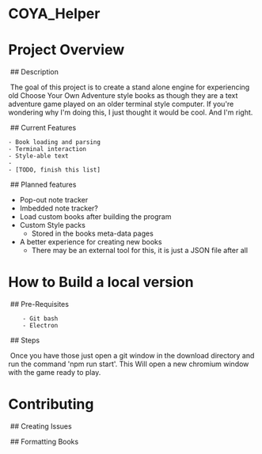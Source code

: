 # COYA_Helper

# Project Overview

​	## Description

​		The goal of this project is to create a stand alone engine for experiencing old Choose Your Own Adventure style books as though they are a text adventure game played on an older terminal style computer. If you're wondering why I'm doing this, I just thought it would be cool. And I'm right.

​	## Current Features

	- Book loading and parsing
	- Terminal interaction
	- Style-able text
	- 
	- [TODO, finish this list]

​	## Planned features

- Pop-out note tracker
- Imbedded note tracker?
- Load custom books after building the program
- Custom Style packs
  - Stored in the books meta-data pages
- A better experience for creating new books
  - There may be an external tool for this, it is just a JSON file after all

# How to Build a local version

​	## Pre-Requisites

		- Git bash
		- Electron

​	## Steps

​		Once you have those just open a git window in the download directory and run the command 'npm run start'. This Will open a new chromium window with the game ready to play.

# Contributing

​	## Creating Issues

​	## Formatting Books

